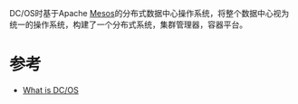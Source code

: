 DC/OS时基于Apache [Mesos](http://mesos.apache.org)的分布式数据中心操作系统，将整个数据中心视为统一的操作系统，构建了一个分布式系统，集群管理器，容器平台。



# 参考

* [What is DC/OS](https://docs.mesosphere.com/1.10/overview/what-is-dcos/)